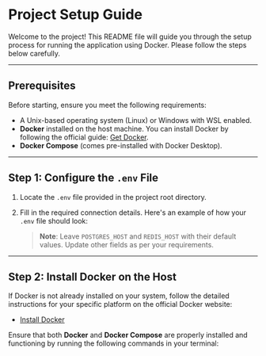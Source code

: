 # Project Setup Guide

Welcome to the project! This README file will guide you through the setup process for running the application using Docker. Please follow the steps below carefully.

---

## Prerequisites

Before starting, ensure you meet the following requirements:

- A Unix-based operating system (Linux) or Windows with WSL enabled.
- **Docker** installed on the host machine. You can install Docker by following the official guide: [Get Docker](https://docs.docker.com/get-docker/).
- **Docker Compose** (comes pre-installed with Docker Desktop).

---

## Step 1: Configure the `.env` File

1. Locate the `.env` file provided in the project root directory.
2. Fill in the required connection details. Here's an example of how your `.env` file should look:

   > **Note**: Leave `POSTGRES_HOST` and `REDIS_HOST` with their default values. Update other fields as per your requirements.

---

## Step 2: Install Docker on the Host

If Docker is not already installed on your system, follow the detailed instructions for your specific platform on the official Docker website:

- [Install Docker](https://docs.docker.com/get-docker/)

Ensure that both **Docker** and **Docker Compose** are properly installed and functioning by running the following commands in your terminal: